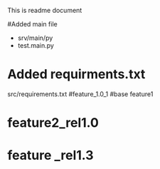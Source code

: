 This is readme document

#Added main file 
* srv/main/py
* test.main.py
# Added requirments.txt
 src/requirements.txt
 #feature_1.0_1
#base feature1
# feature2_rel1.0
# feature _rel1.3